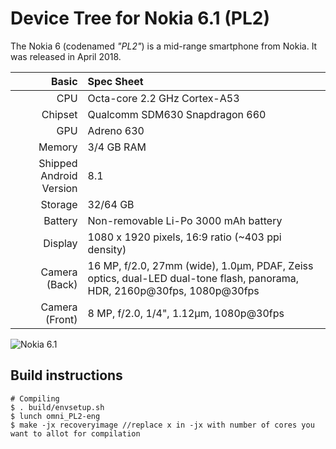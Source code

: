 # Device Tree for Nokia 6.1 (PL2)

The Nokia 6 (codenamed _"PL2"_) is a mid-range smartphone from Nokia.
It was released in April 2018.

| Basic                   | Spec Sheet                                                                                                                     |
| -----------------------:|:------------------------------------------------------------------------------------------------------------------------------ |
| CPU                     | Octa-core 2.2 GHz Cortex-A53                                                                                                   |
| Chipset                 | Qualcomm SDM630 Snapdragon 660                                                                                                 |
| GPU                     | Adreno 630                                                                                                                     |
| Memory                  | 3/4 GB RAM                                                                                                                     |
| Shipped Android Version | 8.1                                                                                                                            |
| Storage                 | 32/64 GB                                                                                                                       |
| Battery                 | Non-removable Li-Po 3000 mAh battery                                                                                           |
| Display                 | 1080 x 1920 pixels, 16:9 ratio (~403 ppi density)                                                                              |
| Camera (Back)           | 16 MP, f/2.0, 27mm (wide), 1.0µm, PDAF, Zeiss optics, dual-LED dual-tone flash, panorama, HDR, 2160p@30fps, 1080p@30fps        |
| Camera (Front)          | 8 MP, f/2.0, 1/4", 1.12µm, 1080p@30fps                                                                                         |

![Nokia 6.1](https://cdn2.gsmarena.com/vv/pics/nokia/nokia-6-2018-1.jpg)

## Build instructions

```
# Compiling
$ . build/envsetup.sh
$ lunch omni_PL2-eng
$ make -jx recoveryimage //replace x in -jx with number of cores you want to allot for compilation

```
